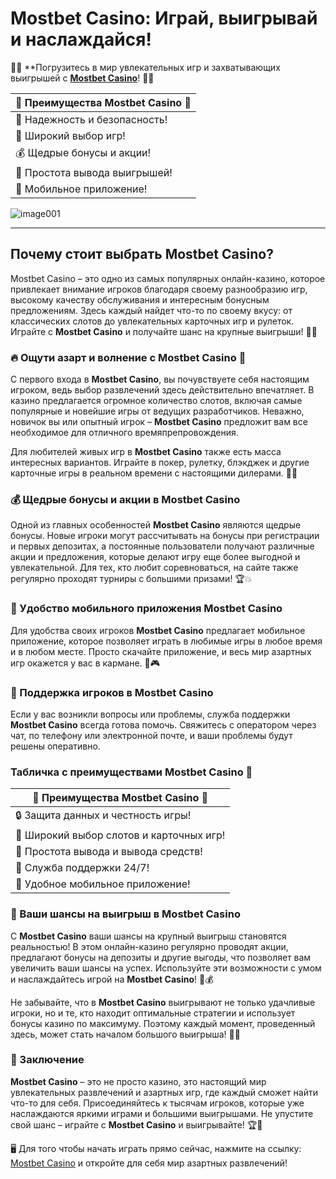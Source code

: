 # Mostbet Casino: Играй, выигрывай и наслаждайся!

🔹🔸 **Погрузитесь в мир увлекательных игр и захватывающих выигрышей с **[Mostbet Casino](https://tinyurl.com/5n6bnf92)**! 🔸🔹

| 💎 **Преимущества Mostbet Casino** 💎  |
|---------------------------------------|
| 🌟 Надежность и безопасность!        |
| 🎰 Широкий выбор игр!                |
| 💰 Щедрые бонусы и акции!            |
| 🎉 Простота вывода выигрышей!        |
| 📱 Мобильное приложение!             |
![image001](https://github.com/user-attachments/assets/495cd5aa-a905-46c8-9229-fe76f72f88cd)

---

## Почему стоит выбрать Mostbet Casino?

Mostbet Casino – это одно из самых популярных онлайн-казино, которое привлекает внимание игроков благодаря своему разнообразию игр, высокому качеству обслуживания и интересным бонусным предложениям. Здесь каждый найдет что-то по своему вкусу: от классических слотов до увлекательных карточных игр и рулеток. Играйте с **Mostbet Casino** и получайте шанс на крупные выигрыши! 🎰💵

### 🔥 Ощути азарт и волнение с **Mostbet Casino** 🎲

С первого входа в **Mostbet Casino**, вы почувствуете себя настоящим игроком, ведь выбор развлечений здесь действительно впечатляет. В казино предлагается огромное количество слотов, включая самые популярные и новейшие игры от ведущих разработчиков. Неважно, новичок вы или опытный игрок – **Mostbet Casino** предложит вам все необходимое для отличного времяпрепровождения.

Для любителей живых игр в **Mostbet Casino** также есть масса интересных вариантов. Играйте в покер, рулетку, блэкджек и другие карточные игры в реальном времени с настоящими дилерами. 🎲👑

### 💰 Щедрые бонусы и акции в **Mostbet Casino**

Одной из главных особенностей **Mostbet Casino** являются щедрые бонусы. Новые игроки могут рассчитывать на бонусы при регистрации и первых депозитах, а постоянные пользователи получают различные акции и предложения, которые делают игру еще более выгодной и увлекательной. Для тех, кто любит соревноваться, на сайте также регулярно проходят турниры с большими призами! 🏆💥

### 📱 Удобство мобильного приложения **Mostbet Casino**

Для удобства своих игроков **Mostbet Casino** предлагает мобильное приложение, которое позволяет играть в любимые игры в любое время и в любом месте. Просто скачайте приложение, и весь мир азартных игр окажется у вас в кармане. 📲🎮

### 🌟 Поддержка игроков в **Mostbet Casino**

Если у вас возникли вопросы или проблемы, служба поддержки **Mostbet Casino** всегда готова помочь. Свяжитесь с оператором через чат, по телефону или электронной почте, и ваши проблемы будут решены оперативно.

### Табличка с преимуществами **Mostbet Casino** 🎰

| 🌟 **Преимущества Mostbet Casino** 🌟   |
|---------------------------------------|
| 🔒 Защита данных и честность игры!    |
| 🎯 Широкий выбор слотов и карточных игр! |
| 💸 Простота вывода и вывода средств!  |
| 🏅 Служба поддержки 24/7!             |
| 📱 Удобное мобильное приложение!     |

### 🏅 Ваши шансы на выигрыш в **Mostbet Casino**

С **Mostbet Casino** ваши шансы на крупный выигрыш становятся реальностью! В этом онлайн-казино регулярно проводят акции, предлагают бонусы на депозиты и другие выгоды, что позволяет вам увеличить ваши шансы на успех. Используйте эти возможности с умом и наслаждайтесь игрой на **Mostbet Casino**! 🎉💰

Не забывайте, что в **Mostbet Casino** выигрывают не только удачливые игроки, но и те, кто находит оптимальные стратегии и использует бонусы казино по максимуму. Поэтому каждый момент, проведенный здесь, может стать началом большого выигрыша! 🎯💸

### 🔹 Заключение

**Mostbet Casino** – это не просто казино, это настоящий мир увлекательных развлечений и азартных игр, где каждый сможет найти что-то для себя. Присоединяйтесь к тысячам игроков, которые уже наслаждаются яркими играми и большими выигрышами. Не упустите свой шанс – играйте с **Mostbet Casino** и выигрывайте! 🏆🎰

🖥️ Для того чтобы начать играть прямо сейчас, нажмите на ссылку: [Mostbet Casino](https://tinyurl.com/5n6bnf92) и откройте для себя мир азартных развлечений!
